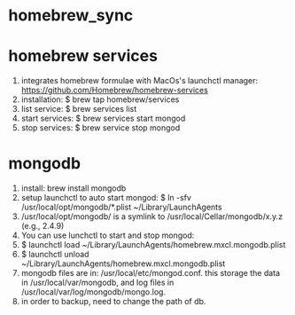# homebrew_sync

# homebrew services
1. integrates homebrew formulae with MacOs's launchctl manager: https://github.com/Homebrew/homebrew-services 
2. installation: $ brew tap homebrew/services
3. list service: $ brew services list
4. start services: $ brew services start mongod
5. stop services: $ brew service stop mongod

# mongodb
1. install: brew install mongodb
2. setup launchctl to auto start mongod: $ ln -sfv /usr/local/opt/mongodb/*.plist ~/Library/LaunchAgents
3. /usr/local/opt/mongodb/ is a symlink to /usr/local/Cellar/mongodb/x.y.z (e.g., 2.4.9)
4. You can use lunchctl to start and stop mongod:
5. $ launchctl load ~/Library/LaunchAgents/homebrew.mxcl.mongodb.plist
6. $ launchctl unload ~/Library/LaunchAgents/homebrew.mxcl.mongodb.plist
7. mongodb files are in: /usr/local/etc/mongod.conf. this storage the data in /usr/local/var/mongodb, and log files in /usr/local/var/log/mongodb/mongo.log. 
8. in order to backup, need to change the path of db. 
